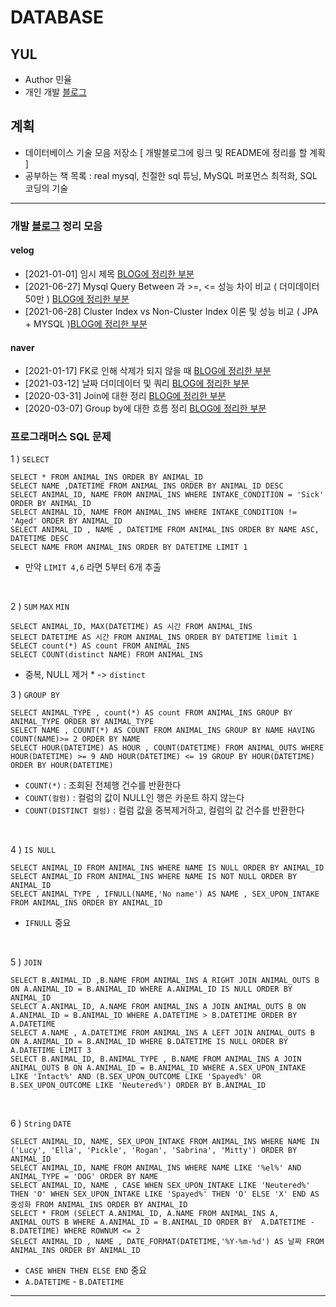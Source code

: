DATABASE
============ 

YUL
------
* Author 민율 <br>
* 개인 개발 [블로그](https://velog.io/@minyul) <br>


계획
-------
* 데이터베이스 기술 모음 저장소 [ 개발블로그에 링크 및 README에 정리를 할 계획 ]
* 공부하는 책 목록 : real mysql, 친절한 sql 튜닝, MySQL 퍼포먼스 최적화, SQL 코딩의 기술
-------


### 개발 [블로그](https://velog.io/@minyul) 정리 모음

#### velog
* [2021-01-01] 임시 제목 [BLOG에 정리한 부분](https://velog.io/@minyul) 
* [2021-06-27] Mysql Query Between 과 >=, <= 성능 차이 비교 ( 더미데이터 50만 ) [BLOG에 정리한 부분](https://velog.io/@minyul)
* [2021-06-28] Cluster Index vs Non-Cluster Index 이론 및 성능 비교 ( JPA + MYSQL )[BLOG에 정리한 부분](https://velog.io/@minyul/Cluster-Index-vs-Non-Cluster-Index-%EC%9D%B4%EB%A1%A0-%EB%B0%8F-%EC%84%B1%EB%8A%A5-%EB%B9%84%EA%B5%90-JPA-MYSQL)

#### naver 
* [2021-01-17] FK로 인해 삭제가 되지 않을 때 [BLOG에 정리한 부분](https://blog.naver.com/ggomjae/222210143484)
* [2021-03-12] 날짜 더미데이터 및 쿼리 [BLOG에 정리한 부분](https://blog.naver.com/ggomjae/222272961474)
* [2020-03-31] Join에 대한 정리 [BLOG에 정리한 부분](https://blog.naver.com/ggomjae/221883631299)
* [2020-03-07] Group by에 대한 흐름 정리 [BLOG에 정리한 부분](https://blog.naver.com/ggomjae/221842203247)

### 프로그래머스 SQL 문제 
1 ) ```SELECT```

```mysql based
SELECT * FROM ANIMAL_INS ORDER BY ANIMAL_ID
SELECT NAME ,DATETIME FROM ANIMAL_INS ORDER BY ANIMAL_ID DESC
SELECT ANIMAL_ID, NAME FROM ANIMAL_INS WHERE INTAKE_CONDITION = 'Sick' ORDER BY ANIMAL_ID
SELECT ANIMAL_ID, NAME FROM ANIMAL_INS WHERE INTAKE_CONDITION != 'Aged' ORDER BY ANIMAL_ID
SELECT ANIMAL_ID , NAME , DATETIME FROM ANIMAL_INS ORDER BY NAME ASC, DATETIME DESC
SELECT NAME FROM ANIMAL_INS ORDER BY DATETIME LIMIT 1
```
* 만약 ```LIMIT 4,6``` 라면 5부터 6개 추출

<br>

2 ) ```SUM``` ```MAX``` ```MIN```

```mysql based
SELECT ANIMAL_ID, MAX(DATETIME) AS 시간 FROM ANIMAL_INS
SELECT DATETIME AS 시간 FROM ANIMAL_INS ORDER BY DATETIME limit 1
SELECT count(*) AS count FROM ANIMAL_INS
SELECT COUNT(distinct NAME) FROM ANIMAL_INS
``` 
* 중복, NULL 제거 * -> ```distinct```
  <br>

3 ) ```GROUP BY```

```mysql based
SELECT ANIMAL_TYPE , count(*) AS count FROM ANIMAL_INS GROUP BY ANIMAL_TYPE ORDER BY ANIMAL_TYPE
SELECT NAME , COUNT(*) AS COUNT FROM ANIMAL_INS GROUP BY NAME HAVING COUNT(NAME)>= 2 ORDER BY NAME
SELECT HOUR(DATETIME) AS HOUR , COUNT(DATETIME) FROM ANIMAL_OUTS WHERE HOUR(DATETIME) >= 9 AND HOUR(DATETIME) <= 19 GROUP BY HOUR(DATETIME) ORDER BY HOUR(DATETIME)

``` 
* ```COUNT(*)``` : 조회된 전체행 건수를 반환한다
* ```COUNT(컬럼)``` : 컬럼의 값이 NULL인 행은 카운트 하지 않는다
* ```COUNT(DISTINCT 컬럼)``` : 컬럼 값을 중복제거하고, 컬럼의 값 건수를 반환한다

<br>

4 ) ```IS NULL```

```mysql based
SELECT ANIMAL_ID FROM ANIMAL_INS WHERE NAME IS NULL ORDER BY ANIMAL_ID
SELECT ANIMAL_ID FROM ANIMAL_INS WHERE NAME IS NOT NULL ORDER BY ANIMAL_ID
SELECT ANIMAL_TYPE , IFNULL(NAME,'No name') AS NAME , SEX_UPON_INTAKE FROM ANIMAL_INS ORDER BY ANIMAL_ID
``` 
* ```IFNULL``` 중요

<br>

5 ) ```JOIN```

```mysql based
SELECT B.ANIMAL_ID ,B.NAME FROM ANIMAL_INS A RIGHT JOIN ANIMAL_OUTS B ON A.ANIMAL_ID = B.ANIMAL_ID WHERE A.ANIMAL_ID IS NULL ORDER BY ANIMAL_ID
SELECT A.ANIMAL_ID, A.NAME FROM ANIMAL_INS A JOIN ANIMAL_OUTS B ON A.ANIMAL_ID = B.ANIMAL_ID WHERE A.DATETIME > B.DATETIME ORDER BY A.DATETIME
SELECT A.NAME , A.DATETIME FROM ANIMAL_INS A LEFT JOIN ANIMAL_OUTS B  ON A.ANIMAL_ID = B.ANIMAL_ID WHERE B.DATETIME IS NULL ORDER BY A.DATETIME LIMIT 3
SELECT B.ANIMAL_ID, B.ANIMAL_TYPE , B.NAME FROM ANIMAL_INS A JOIN ANIMAL_OUTS B ON A.ANIMAL_ID = B.ANIMAL_ID WHERE A.SEX_UPON_INTAKE LIKE 'Intact%' AND (B.SEX_UPON_OUTCOME LIKE 'Spayed%' OR B.SEX_UPON_OUTCOME LIKE 'Neutered%') ORDER BY B.ANIMAL_ID
``` 

<br>

6 ) ```String``` ```DATE```

```mysql based
SELECT ANIMAL_ID, NAME, SEX_UPON_INTAKE FROM ANIMAL_INS WHERE NAME IN ('Lucy', 'Ella', 'Pickle', 'Rogan', 'Sabrina', 'Mitty') ORDER BY ANIMAL_ID
SELECT ANIMAL_ID, NAME FROM ANIMAL_INS WHERE NAME LIKE '%el%' AND ANIMAL_TYPE = 'DOG' ORDER BY NAME
SELECT ANIMAL_ID, NAME , CASE WHEN SEX_UPON_INTAKE LIKE 'Neutered%' THEN 'O' WHEN SEX_UPON_INTAKE LIKE 'Spayed%' THEN 'O' ELSE 'X' END AS 중성화 FROM ANIMAL_INS ORDER BY ANIMAL_ID
SELECT * FROM (SELECT A.ANIMAL_ID, A.NAME FROM ANIMAL_INS A, ANIMAL_OUTS B WHERE A.ANIMAL_ID = B.ANIMAL_ID ORDER BY  A.DATETIME - B.DATETIME) WHERE ROWNUM <= 2
SELECT ANIMAL_ID , NAME , DATE_FORMAT(DATETIME,'%Y-%m-%d') AS 날짜 FROM ANIMAL_INS ORDER BY ANIMAL_ID
``` 
* ```CASE WHEN THEN ELSE END``` 중요
* ```A.DATETIME``` - ```B.DATETIME```
-------
